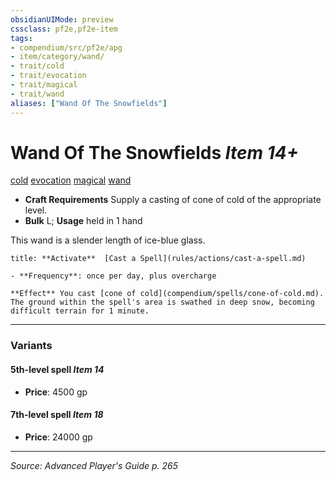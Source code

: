 ```yaml
---
obsidianUIMode: preview
cssclass: pf2e,pf2e-item
tags:
- compendium/src/pf2e/apg
- item/category/wand/
- trait/cold
- trait/evocation
- trait/magical
- trait/wand
aliases: ["Wand Of The Snowfields"]
---
```

# Wand Of The Snowfields *Item 14+*  
[cold](cold.md "Cold Energy & Element Trait")  [evocation](evocation.md "Evocation School Trait")  [magical](magical.md "Magical Item Trait")  [wand](wand.md "Wand Item Trait")  

- **Craft Requirements** Supply a casting of cone of cold of the appropriate level.
- **Bulk** L; **Usage** held in 1 hand

This wand is a slender length of ice-blue glass.

```ad-embed-ability
title: **Activate**  [Cast a Spell](rules/actions/cast-a-spell.md)

- **Frequency**: once per day, plus overcharge

**Effect** You cast [cone of cold](compendium/spells/cone-of-cold.md). The ground within the spell's area is swathed in deep snow, becoming difficult terrain for 1 minute.
```

---

### Variants

#### 5th-level spell *Item 14*

- **Price**: 4500 gp

#### 7th-level spell *Item 18*

- **Price**: 24000 gp

---
*Source: Advanced Player's Guide p. 265*